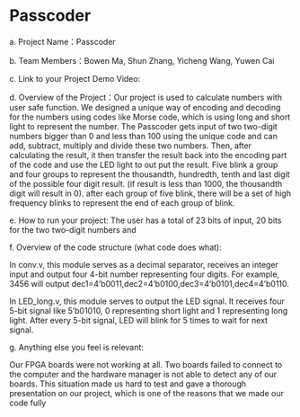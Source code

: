 # Passcoder


a. Project Name：Passcoder

b. Team Members：Bowen Ma, Shun Zhang, Yicheng Wang, Yuwen Cai

c. Link to your Project Demo Video:

d. Overview of the Project：Our project is used to calculate numbers with user safe function. We designed a unique way of encoding and decoding for the numbers using codes like Morse code, which is using long and short light to represent the number. The Passcoder gets input of two two-digit numbers bigger than 0 and
less than 100 using the unique code and can add, subtract, multiply and divide these two numbers. Then, after calculating the result, it then transfer the result back into the encoding part of the code and use the LED light to out put the result. Five blink a group and four groups to represent the thousandth, hundredth, tenth and last digit of the possible four digit result. (if result is less than 1000, the thousandth digit will result in 0). after each group of five blink, there will be a set of high frequency blinks to represent the end of each group of blink.

e. How to run your project: The user has a total of 23 bits of input, 20 bits for the two two-digit numbers and 

f. Overview of the code structure (what code does what):

In conv.v, this module serves as a decimal separator, receives an integer input and output four 4-bit number representing four digits. For example, 3456 will output dec1=4’b0011,dec2=4’b0100,dec3=4’b0101,dec4=4’b0110. 

In LED_long.v, this module serves to output the LED signal. It receives four 5-bit signal like 5’b01010, 0 representing short light and 1 representing long light. After every 5-bit signal, LED will blink for 5 times to wait for next signal.


g. Anything else you feel is relevant:

Our FPGA boards were not working at all. Two boards failed to connect to the computer and the hardware manager is not able to detect any of our boards.
This situation made us hard to test and gave a thorough presentation on our project, which is one of the reasons that we made our code fully 
